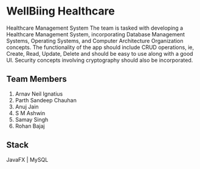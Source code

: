 # WellBiing Healthcare
Healthcare Management System
The team is tasked with developing a Healthcare Management System, incorporating Database Management Systems, Operating Systems, and Computer Architecture Organization concepts. The functionality of the app should include CRUD operations, ie, Create, Read, Update, Delete and should be easy to use along with a good UI. Security concepts involving cryptography should also be incorporated. 

## Team Members
1. Arnav Neil Ignatius
2. Parth Sandeep Chauhan 
3. Anuj Jain
4. S M Ashwin
5. Samay Singh
6. Rohan Bajaj

## Stack
JavaFX | MySQL 

